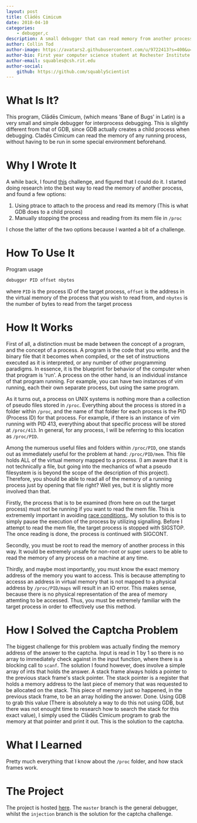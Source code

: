 ```yaml
---
layout: post
title: Clādēs Cimicum
date: 2018-04-10
categories:
    - debugger,c
description: A small debugger that can read memory from another process.
author: Collin Tod
author-image: https://avatars2.githubusercontent.com/u/9722413?s=400&u=58f02226ffe89fa4f69ad4a7f89f07efb1b72f4f&v=4
author-bio: First year computer science student at Rochester Institute of Technology
author-email: squables@csh.rit.edu
author-social:
    github: https://github.com/squablyScientist
---
```

# What Is It?
This program, Clādēs Cimicum, (which means 'Bane of Bugs' in Latin) is a very small and simple debugger for interprocess debugging. This is slightly different from that of GDB, since GDB actually creates a child process when debugging. Cladēs Cimicum can read the memory of any running process, without having to be run in some special environment beforehand.

# Why I Wrote It
A while back, I found [this](https://github.com/scvalencia/MNIST_ASCII_challenge) challenge, and figured that I could do it. I started doing research into the best way to read the memory of another process, and found a few options:

1. Using ptrace to attach to the process and read its memory (This is what GDB does to a child proces)
2. Manually stopping the process and reading from its mem file in `/proc`

I chose the latter of the two options because I wanted a bit of a challenge. 

# How To Use It
Program usage 

```sh
debugger PID offset nbytes
```

where `PID` is the process ID of the target process, `offset` is the address in the virtual memory of the process that you wish to read from, and `nbytes` is the number of bytes to read from the target process 

# How It Works

First of all, a distinction must be made between the concept of a program, and the concept of a process. A program is the code that you write, and the binary file that it becomes when compiled, or the set of instructions executed as it is interpreted, or any number of other programming paradigms. In essence, it is the blueprint for behavior of the computer when that program is 'run'. A process on the other hand, is an individual instance of that program running. For example, you can have two instances of vim running, each their own separate process, but using the same program.

As it turns out, a process on UNIX systems is nothing more than a collection of pseudo files stored in `/proc`. Everything about the process is stored in a folder within `/proc`, and the name of that folder for each process is the PID (Process ID) for that process. For example, if there is an instance of vim running with PID 413, everything about that specific process will be stored at `/proc/413`. In general, for any process, I will be referring to this location as `/proc/PID`.

Among the numerous useful files and folders within `/proc/PID`, one stands out as immediately useful for the problem at hand: `/proc/PID/mem`. This file holds ALL of the virtual memory mapped to a process. (I am aware that it is not technically a file, but going into the mechanics of what a pseudo filesystem is is beyond the scope of the description of this project). Therefore, you should be able to read all of the memory of a running process just by opening that file right? Well yes, but it is slightly more involved than that.

Firstly, the process that is to be examined (from here on out the target process) must not be running if you want to read the mem file. This is extrememly important in avoiding [race conditions.](https://en.wikipedia.org/wiki/Race_condition). My solution to this is to simply pause the execution of the process by utilizing signalling. Before I attempt to read the mem file, the target process is stopped with SIGSTOP. The once reading is done, the process is continued with SIGCONT.

Secondly, you must be root to read the memory of another process in this way. It would be extremely unsafe for non-root or super users to be able to read the memory of any process on a machine at any time.

Thirdly, and maybe most importantly, you must know the exact memory address of the memory you want to access. This is because attempting to accesss an address in virtual memory that is not mapped to a physical address by `/proc/PID/maps` will result in an IO error. This makes sense, because there is no physical representation of the area of memory attemting to be accessed. Thus, you must be extremely familiar with the target process in order to effectively use this method. 

# How I Solved the Captcha Problem

The biggest challenge for this problem was actually finding the memory address of the answer to the captcha. Input is read in 1 by 1 so there is no array to immediately check against in the input function, where there is a blocking call to `scanf`. The solution I found however, does involve a simple array of ints that holds the answer. A stack frame always holds a pointer to the previous stack frame's stack pointer. The stack pointer is a register that holds a memory address to the last piece of memory that was requested to be allocated on the stack. This piece of memory just so happened, in the previous stack frame, to be an array holding the answer. Done. Using GDB to grab this value (There is absolutely a way to do this not using GDB, but there was not enought time to research how to search the stack for this exact value), I simply used the Clādēs Cimicum program to grab the memory at that pointer and print it out. This is the solution to the captcha.

# What I Learned

Pretty much everything that I know about the `/proc` folder, and how stack frames work.

# The Project 
The project is hosted [here](https://github.com/squablyScientist/Clades-Cimicum). The `master` branch is the general debugger, whilst the `injection` branch is the solution for the captcha challenge.

